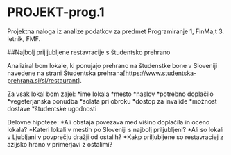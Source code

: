 # PROJEKT-prog.1
Projektna naloga iz analize podatkov za predmet Programiranje 1, FinMa,t 3. letnik, FMF.

##Najbolj prijljubljene restavracije s študentsko prehrano

Analiziral bom lokale, ki ponujajo prehrano na študenstke bone v Sloveniji
navedene na strani Študentska prehrana[https://www.studentska-prehrana.si/sl/restaurant].

Za vsak lokal bom zajel:
*ime lokala
*mesto
*naslov
*potrebno doplačilo
*vegeterjanska ponudba
*solata pri obroku
*dostop za invalide
*možnost dostave
*študentske ugodnosti

Delovne hipoteze:
*Ali obstaja povezava med višino doplačila in oceno lokala?
*Kateri lokali v mestih po Sloveniji s najbolj priljubljeni?
*Ali so lokali v Ljubljani v povprečju dražji od ostalih?
*Kakp priljubljene so restavraciej z azijsko hrano v primerjavi z ostalimi?
